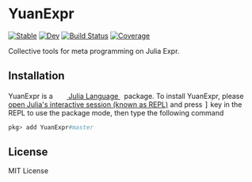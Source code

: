 # YuanExpr

[![Stable](https://img.shields.io/badge/docs-stable-blue.svg)](https://Roger-luo.github.io/YuanExpr.jl/stable)
[![Dev](https://img.shields.io/badge/docs-dev-blue.svg)](https://Roger-luo.github.io/YuanExpr.jl/dev)
[![Build Status](https://github.com/Roger-luo/YuanExpr.jl/workflows/CI/badge.svg)](https://github.com/Roger-luo/YuanExpr.jl/actions)
[![Coverage](https://codecov.io/gh/Roger-luo/YuanExpr.jl/branch/master/graph/badge.svg)](https://codecov.io/gh/Roger-luo/YuanExpr.jl)

Collective tools for meta programming on Julia Expr.

## Installation

<p>
YuanExpr is a &nbsp;
    <a href="https://julialang.org">
        <img src="https://raw.githubusercontent.com/JuliaLang/julia-logo-graphics/master/images/julia.ico" width="16em">
        Julia Language
    </a>
    &nbsp; package. To install YuanExpr,
    please <a href="https://docs.julialang.org/en/v1/manual/getting-started/">open
    Julia's interactive session (known as REPL)</a> and press <kbd>]</kbd> key in the REPL to use the package mode, then type the following command
</p>

```julia
pkg> add YuanExpr#master
```

## License

MIT License
